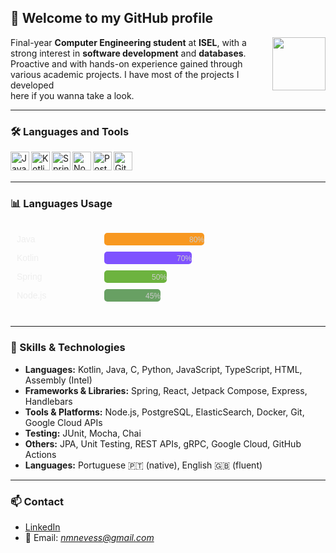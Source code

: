 ## 👋 Welcome to my GitHub profile

<img align="right" height="85" src="https://media.giphy.com/media/qgQUggAC3Pfv687qPC/giphy.gif" />

Final-year **Computer Engineering student** at **ISEL**, with a  
strong interest in **software development** and **databases**.  
Proactive and with hands-on experience gained through  
various academic projects. I have most of the projects I developed  
here if you wanna take a look.

---

### 🛠️ Languages and Tools

<img align="left" alt="Java" width="30px" src="https://cdn.jsdelivr.net/gh/devicons/devicon/icons/java/java-original.svg" />
<img align="left" alt="Kotlin" width="30px" src="https://cdn.jsdelivr.net/gh/devicons/devicon/icons/kotlin/kotlin-original.svg" />
<img align="left" alt="Spring" width="30px" src="https://cdn.jsdelivr.net/gh/devicons/devicon/icons/spring/spring-original.svg" />
<img align="left" alt="Node.js" width="30px" src="https://cdn.jsdelivr.net/gh/devicons/devicon/icons/nodejs/nodejs-original.svg" />
<img align="left" alt="PostgreSQL" width="30px" src="https://cdn.jsdelivr.net/gh/devicons/devicon/icons/postgresql/postgresql-original.svg" />
<img align="left" alt="Git" width="30px" src="https://cdn.jsdelivr.net/gh/devicons/devicon/icons/git/git-original.svg" />

<br/><br/>

---

### 📊 Languages Usage

<svg width="400" height="150" viewBox="0 0 400 150" fill="none" xmlns="http://www.w3.org/2000/svg">
  <style>
    .bar { rx: 5; ry: 5; }
    .label { font: 14px sans-serif; fill: #eee; }
    .percent { font: 12px sans-serif; fill: #ccc; text-anchor: end; }
  </style>

  <!-- Java -->
  <rect class="bar" x="150" y="15" width="160" height="20" fill="#f89820" rx="5" ry="5" />
  <text class="label" x="10" y="30">Java</text>
  <text class="percent" x="310" y="30">80%</text>

  <!-- Kotlin -->
  <rect class="bar" x="150" y="45" width="140" height="20" fill="#7f52ff" rx="5" ry="5" />
  <text class="label" x="10" y="60">Kotlin</text>
  <text class="percent" x="290" y="60">70%</text>

  <!-- Spring -->
  <rect class="bar" x="150" y="75" width="100" height="20" fill="#6db33f" rx="5" ry="5" />
  <text class="label" x="10" y="90">Spring</text>
  <text class="percent" x="250" y="90">50%</text>

  <!-- Node.js -->
  <rect class="bar" x="150" y="105" width="90" height="20" fill="#68a063" rx="5" ry="5" />
  <text class="label" x="10" y="120">Node.js</text>
  <text class="percent" x="240" y="120">45%</text>
</svg>

---

### 🚀 Skills & Technologies

- **Languages:** Kotlin, Java, C, Python, JavaScript, TypeScript, HTML, Assembly (Intel)
- **Frameworks & Libraries:** Spring, React, Jetpack Compose, Express, Handlebars
- **Tools & Platforms:** Node.js, PostgreSQL, ElasticSearch, Docker, Git, Google Cloud APIs
- **Testing:** JUnit, Mocha, Chai
- **Others:** JPA, Unit Testing, REST APIs, gRPC, Google Cloud, GitHub Actions
- **Languages:** Portuguese 🇵🇹 (native), English 🇬🇧 (fluent)

---

### 📫 Contact

- [LinkedIn](https://www.linkedin.com/in/nuno-miguel-neves/)
- 📧 Email: *nmnevess@gmail.com*
